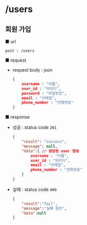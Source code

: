 # /users

## 회원 가입

■ url

 `post : /users`

■ request

- request body : json

  ```json
  {
      username : "이름",
      user_id : "아이디",
      password : "비밀번호",
      email : "이메일",
      phone_number : "전화번호"
  }
  ```


■ response

- 성공  : status code `201`

  ```json
  {
      "result": "success", 
      "message": null, 
      "data":{ // 생성된 user 정보
          username : "이름",
          user_id : "아이디",
          email : "이메일",
          phone_number : "전화번호"
      }
  }
  ```
  
- 실패 : status code `400`

  ```json
  {
      "result":"fail",
      "message":"실패 원인",
      "data":null
  }
  ```
